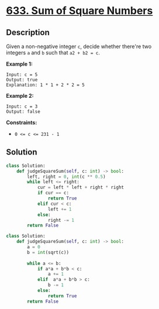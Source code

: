 # [633. Sum of Square Numbers](https://leetcode.com/problems/sum-of-square-numbers/description/?envType=daily-question&envId=2024-06-17)

## Description

Given a non-negative integer `c`, decide whether there're two integers `a` and `b` such that `a2 + b2 = c`.

**Example 1:**

```
Input: c = 5
Output: true
Explanation: 1 * 1 + 2 * 2 = 5

```

**Example 2:**

```
Input: c = 3
Output: false

```

**Constraints:**

- `0 <= c <= 231 - 1`

## Solution

```python
class Solution:
    def judgeSquareSum(self, c: int) -> bool:
        left, right = 0, int(c ** 0.5)
        while left <= right:
            cur = left * left + right * right
            if cur == c:
                return True
            elif cur < c:
                left += 1
            else:
                right -= 1
        return False
```

```python
class Solution:
    def judgeSquareSum(self, c: int) -> bool:
        a = 0
        b = int(sqrt(c))
        
        while a <= b:
            if a*a + b*b < c:
                a += 1
            elif  a*a + b*b > c:
                b -= 1
            else:
                return True
        return False
```

